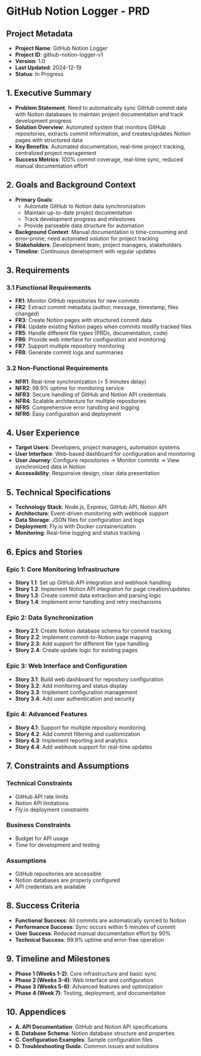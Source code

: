 # GitHub Notion Logger - PRD

## Project Metadata
- **Project Name**: GitHub Notion Logger
- **Project ID**: github-notion-logger-v1
- **Version**: 1.0
- **Last Updated**: 2024-12-19
- **Status**: In Progress

## 1. Executive Summary
- **Problem Statement**: Need to automatically sync GitHub commit data with Notion databases to maintain project documentation and track development progress
- **Solution Overview**: Automated system that monitors GitHub repositories, extracts commit information, and creates/updates Notion pages with structured data
- **Key Benefits**: Automated documentation, real-time project tracking, centralized project management
- **Success Metrics**: 100% commit coverage, real-time sync, reduced manual documentation effort

## 2. Goals and Background Context
- **Primary Goals**:
  - Automate GitHub to Notion data synchronization
  - Maintain up-to-date project documentation
  - Track development progress and milestones
  - Provide parseable data structure for automation
- **Background Context**: Manual documentation is time-consuming and error-prone; need automated solution for project tracking
- **Stakeholders**: Development team, project managers, stakeholders
- **Timeline**: Continuous development with regular updates

## 3. Requirements
### 3.1 Functional Requirements
- **FR1**: Monitor GitHub repositories for new commits
- **FR2**: Extract commit metadata (author, message, timestamp, files changed)
- **FR3**: Create Notion pages with structured commit data
- **FR4**: Update existing Notion pages when commits modify tracked files
- **FR5**: Handle different file types (PRDs, documentation, code)
- **FR6**: Provide web interface for configuration and monitoring
- **FR7**: Support multiple repository monitoring
- **FR8**: Generate commit logs and summaries

### 3.2 Non-Functional Requirements
- **NFR1**: Real-time synchronization (< 5 minutes delay)
- **NFR2**: 99.9% uptime for monitoring service
- **NFR3**: Secure handling of GitHub and Notion API credentials
- **NFR4**: Scalable architecture for multiple repositories
- **NFR5**: Comprehensive error handling and logging
- **NFR6**: Easy configuration and deployment

## 4. User Experience
- **Target Users**: Developers, project managers, automation systems
- **User Interface**: Web-based dashboard for configuration and monitoring
- **User Journey**: Configure repositories → Monitor commits → View synchronized data in Notion
- **Accessibility**: Responsive design, clear data presentation

## 5. Technical Specifications
- **Technology Stack**: Node.js, Express, GitHub API, Notion API
- **Architecture**: Event-driven monitoring with webhook support
- **Data Storage**: JSON files for configuration and logs
- **Deployment**: Fly.io with Docker containerization
- **Monitoring**: Real-time logging and status tracking

## 6. Epics and Stories
### Epic 1: Core Monitoring Infrastructure
- **Story 1.1**: Set up GitHub API integration and webhook handling
- **Story 1.2**: Implement Notion API integration for page creation/updates
- **Story 1.3**: Create commit data extraction and parsing logic
- **Story 1.4**: Implement error handling and retry mechanisms

### Epic 2: Data Synchronization
- **Story 2.1**: Create Notion database schema for commit tracking
- **Story 2.2**: Implement commit-to-Notion page mapping
- **Story 2.3**: Add support for different file type handling
- **Story 2.4**: Create update logic for existing pages

### Epic 3: Web Interface and Configuration
- **Story 3.1**: Build web dashboard for repository configuration
- **Story 3.2**: Add monitoring and status display
- **Story 3.3**: Implement configuration management
- **Story 3.4**: Add user authentication and security

### Epic 4: Advanced Features
- **Story 4.1**: Support for multiple repository monitoring
- **Story 4.2**: Add commit filtering and customization
- **Story 4.3**: Implement reporting and analytics
- **Story 4.4**: Add webhook support for real-time updates

## 7. Constraints and Assumptions
### Technical Constraints
- GitHub API rate limits
- Notion API limitations
- Fly.io deployment constraints

### Business Constraints
- Budget for API usage
- Time for development and testing

### Assumptions
- GitHub repositories are accessible
- Notion databases are properly configured
- API credentials are available

## 8. Success Criteria
- **Functional Success**: All commits are automatically synced to Notion
- **Performance Success**: Sync occurs within 5 minutes of commit
- **User Success**: Reduced manual documentation effort by 90%
- **Technical Success**: 99.9% uptime and error-free operation

## 9. Timeline and Milestones
- **Phase 1 (Weeks 1-2)**: Core infrastructure and basic sync
- **Phase 2 (Weeks 3-4)**: Web interface and configuration
- **Phase 3 (Weeks 5-6)**: Advanced features and optimization
- **Phase 4 (Week 7)**: Testing, deployment, and documentation

## 10. Appendices
- **A. API Documentation**: GitHub and Notion API specifications
- **B. Database Schema**: Notion database structure and properties
- **C. Configuration Examples**: Sample configuration files
- **D. Troubleshooting Guide**: Common issues and solutions

